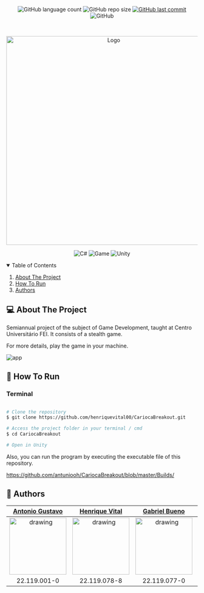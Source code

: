 <p align="center">
  <img alt="GitHub language count" src="https://img.shields.io/github/languages/count/antuniooh/CariocaBreakout">

  <img alt="GitHub repo size" src="https://img.shields.io/github/repo-size/antuniooh/CariocaBreakout">
  
  <a href="https://github.com/antuniooh/CariocaBreakout/commits/master">
    <img alt="GitHub last commit" src="https://img.shields.io/github/last-commit/antuniooh/CariocaBreakout">
  </a>
  
   <img alt="GitHub" src="https://img.shields.io/github/license/antuniooh/CariocaBreakout">
</p>

<!-- PROJECT LOGO -->
<br />
<p align="center">
  <a href="https://github.com/antuniooh/CariocaBreakout">
    <img src="https://github.com/antuniooh/CariocaBreakout/blob/main/.github/projeto.png" alt="Logo" width="550">
  </a>
</p>

<p align="center">
  <img alt="C#" src="https://img.shields.io/badge/C#-purple?style=for-the-badge&logo=c##&logoColor=white"/>
  <img alt="Game" src="https://img.shields.io/badge/Game-orange?style=for-the-badge&logo=game&logoColor=white"/>
  <img alt="Unity" src="https://img.shields.io/badge/Unity-black?style=for-the-badge&logo=unity&logoColor=white"/>
</p>


<!-- TABLE OF CONTENTS -->
<details open="open">
  <summary>Table of Contents</summary>
  <ol>
    <li>
      <a href="#-about-the-project">About The Project</a>
    </li>
    <li>
      <a href="#-how-to-run">How To Run</a>
    </li>
    <li>
      <a href="#-authors">Authors</a>
    </li>
  </ol>
</details>


<!-- ABOUT THE PROJECT -->
## 💻 About The Project
Semiannual project of the subject of Game Development, taught at Centro Universitário FEI. It consists of a stealth game.

For more details, play the game in your machine.

![app](https://github.com/antuniooh/CariocaBreakout/blob/main/.github/app.gif)


<!-- HOW TO RUN -->
## 🚀 How To Run

### Terminal
```bash

# Clone the repository
$ git clone https://github.com/henriquevital00/CariocaBreakout.git

# Access the project folder in your terminal / cmd
$ cd CariocaBreakout

# Open in Unity 

```

Also, you can run the program by executing the executable file of this repository.

https://github.com/antuniooh/CariocaBreakout/blob/master/Builds/

## 🤖 Authors

[Antonio Gustavo](https://github.com/antuniooh)           |  [Henrique Vital](https://github.com/henriquevital00)           |  [Gabriel Bueno](https://github.com/GabrielBueno200)           |  [João Vitor Dias](https://github.com/JoaoDias-223)           |  [Weverson da Silva](https://github.com/WebisD)
:-------------------------:|:-------------------------:|:-------------------------:|:-------------------------:|:-------------------------:
<img src="https://avatars.githubusercontent.com/u/51217271?v=4" alt="drawing" width="150"/>  |  <img src="https://avatars.githubusercontent.com/u/48650626?v=4" alt="drawing" width="150"/>| <img src="https://avatars.githubusercontent.com/u/56837996?v=4" alt="drawing" width="150"/>  |  <img src="https://avatars.githubusercontent.com/u/63318342?v=4" alt="drawing" width="150"/>| <img src="https://avatars.githubusercontent.com/u/49571908?v=4" alt="drawing" width="150"/>
22.119.001-0 | 22.119.078-8 | 22.119.077-0 | 22.119.006-9 | 22.119.004-4


